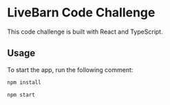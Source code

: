 # LiveBarn Code Challenge

This code challenge is built with React and TypeScript.

## Usage

To start the app, run the following comment:

```bash
npm install

npm start
```
